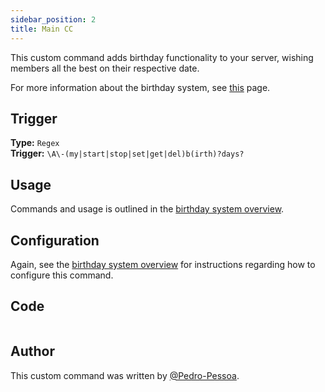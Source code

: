 ```yaml
---
sidebar_position: 2
title: Main CC
---
```


This custom command adds birthday functionality to your server, wishing members all the best on their respective date.

For more information about the birthday system, see [this](overview) page.

## Trigger

**Type:** `Regex`<br />
**Trigger:** `\A\-(my|start|stop|set|get|del)b(irth)?days?`

## Usage

Commands and usage is outlined in the [birthday system overview](overview/#commands).

## Configuration

Again, see the [birthday system overview](overview/#configuration) for instructions regarding how to configure this command.

## Code

```go file=../../../src/birthday/birthday.go.tmpl

```

## Author

This custom command was written by [@Pedro-Pessoa](https://github.com/Pedro-Pessoa).
